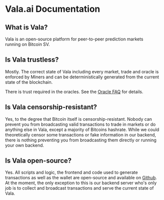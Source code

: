 # Vala.ai Documentation

## What is Vala?

Vala is an open-source platform for peer-to-peer prediction markets running on Bitcoin SV.

## Is Vala trustless?

Mostly. The correct state of Vala including every market, trade and oracle is enforced by Miners and can be deterministically generated from the current state of the blockchain.

There is trust required in the oracles. See the [Oracle FAQ](faq/oracles.md) for details.

## Is Vala censorship-resistant?

Yes, to the degree that Bitcoin itself is censorship-resistant. Nobody can prevent you from broadcasting valid transactions to trade in markets or do anything else in Vala, except a majority of Bitcoins hashrate. While we could theoretically censor some transactions or fake information in our backend, there is nothing preventing you from broadcasting them directly or running your own backend.

## Is Vala open-source?

Yes. All scripts and logic, the frontend and code used to generate transactions as well as the wallet are open-source and available on [Github](https://github.com/valapm). At the moment, the only exception to this is our backend server who's only job is to collect and broadcast transactions and serve the current state of Vala.
